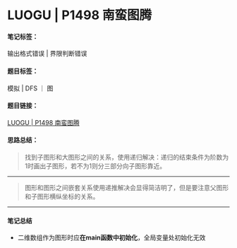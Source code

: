 # LUOGU | P1498 南蛮图腾

#### 笔记标签：  
输出格式错误 | 界限判断错误
#### 题目标签：  
模拟 | DFS ｜ 图
#### 题目链接：  
[LUOGU | P1498 南蛮图腾](https://www.luogu.com.cn/problem/P1498)

#### 思路总结：  
>  找到子图形和大图形之间的关系，使用递归解决：递归的结束条件为阶数为1时画出子图形，若不为1则分三部分向子图形靠近。
***
> 图形和图形之间嵌套关系使用递推解决会显得简洁明了，但是要注意父图形和子图形横纵坐标的关系。
***
#### 笔记总结
* 二维数组作为图形时应**在main函数中初始化**，全局变量处初始化无效